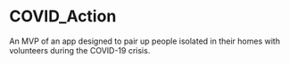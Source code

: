 # COVID_Action

An MVP of an app designed to pair up people isolated in their homes with volunteers during the COVID-19 crisis.
